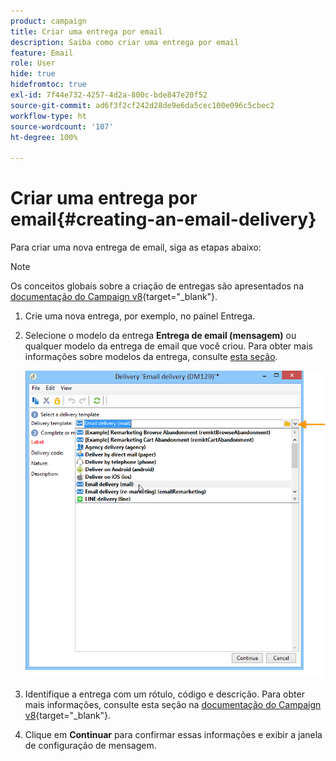 ```yaml
---
product: campaign
title: Criar uma entrega por email
description: Saiba como criar uma entrega por email
feature: Email
role: User
hide: true
hidefromtoc: true
exl-id: 7f44e732-4257-4d2a-800c-bde847e20f52
source-git-commit: ad6f3f2cf242d28de9e6da5cec100e096c5cbec2
workflow-type: ht
source-wordcount: '107'
ht-degree: 100%

---
```


# Criar uma entrega por email{#creating-an-email-delivery}

Para criar uma nova entrega de email, siga as etapas abaixo:

>[!NOTE]
>
>Os conceitos globais sobre a criação de entregas são apresentados na [documentação do Campaign v8](https://experienceleague.adobe.com/docs/campaign/campaign-v8/send/create-message.html?lang=pt-BR){target="_blank"}.

1. Crie uma nova entrega, por exemplo, no painel Entrega.
1. Selecione o modelo da entrega **Entrega de email (mensagem)** ou qualquer modelo da entrega de email que você criou. Para obter mais informações sobre modelos da entrega, consulte [esta seção](about-templates.md).

   ![](assets/s_ncs_user_wizard_email01_1.png)

1. Identifique a entrega com um rótulo, código e descrição. Para obter mais informações, consulte esta seção na [documentação do Campaign v8](https://experienceleague.adobe.com/docs/campaign/campaign-v8/send/create-message.html?lang=pt-BR#create-the-delivery){target="_blank"}.
1. Clique em **Continuar** para confirmar essas informações e exibir a janela de configuração de mensagem.
